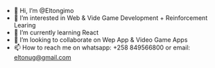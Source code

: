 - 👋 Hi, I’m @Eltongimo
- 👀 I’m interested in Web & Vide Game Development + Reinforcement Learing
- 🌱 I’m currently learning React
- 💞️ I’m looking to collaborate on Wep App & Video Game Apps
- 📫 How to reach me on whatsapp: +258 849566800 or email: eltonug@gmail.com

<!---
Eltongimo/Eltongimo is a ✨ special ✨ repository because its `README.md` (this file) appears on your GitHub profile.
You can click the Preview link to take a look at your changes.
--->
